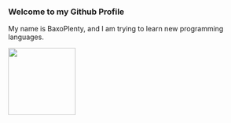 ### Welcome to my Github Profile
My name is BaxoPlenty, and I am trying to learn new programming languages.

<a><img height="137px" src="https://github-readme-stats.vercel.app/api?username=baxoplenty&hide_title=true&hide_border=true&show_icons=true&include_all_commits=true&count_private=true&line_height=21&text_color=000&icon_color=000&bg_color=0,ea6161,ffc64d,fffc4d,52fa5a&theme=graywhite" /><!-- wi*quL3fcV --></a>
